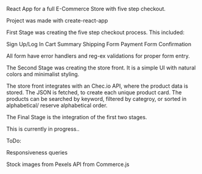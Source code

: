 React App for a full E-Commerce Store with five step checkout.

Project was made with create-react-app

First Stage was creating the five step checkout process. This included:

  Sign Up/Log In
  Cart Summary
  Shipping Form
  Payment Form
  Confirmation
  
All form have error handlers and reg-ex validations for proper form entry.

The Second Stage was creating the store front. It is a simple UI with natural colors and minimalist styling. 

The store front integrates with an Chec.io API, where the product data is stored. 
The JSON is fetched, to create each unique product card. 
The products can be searched by keyword, filtered by categroy, or sorted in alphabetical/ reserve alphabetical order.

The Final Stage is the integration of the first two stages.

This is currently in progress..

ToDo:

Responsiveness queries


Stock images from Pexels
API from Commerce.js
